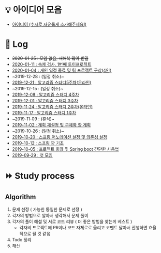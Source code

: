 # :bulb: 아이디어 모음
* [아이디어 (수시로 자유롭게 추가해주세요!)](https://github.com/haneunjung/todo/blob/master/ideas.md)

# :date: Log
* ~~2020-01-25 : 모임 없음, 새해복 많이 받길~~
* [2020-01-11 : 숙제 검사, 1번째 토이프로젝트][2020-01-11]
* [2020-01-04 : 개인 일정 종료 및 팀 프로젝트 구상(4인)][2020-01-04]
* ~2019-12-28 : (일정 취소)~
* [2019-12-21 : 알고리즘 스터디5주차(온라인)][2019-12-21]
* ~2019-12-15 : (일정 취소)~
* [2019-12-08 : 알고리즘 스터디 4주차][2019-12-08]
* [2019-12-01 : 알고리즘 스터디 3주차][2019-12-01]
* [2019-11-24 : 알고리즘 스터디 2주차(온라인)][2019-11-24]
* [2019-11-17 : 알고리즘 스터디 1주차][2019-11-17]
* ~2019-11-09 : (휴식)~
* [2019-11-02 : 계획 재설정 및 구체화 할 계획][2019-11-02]
* ~2019-10-26 : (일정 취소)~
* [2019-10-20 : 스프링 어노테이션 설정 및 의존성 설정][2019-10-20]
* [2019-10-12 : 스프링 깡 기초][2019-10-12]
* [2019-10-05 : 프로젝트 회의 및 Spring boot 간단한 사용법][2019-10-05]
* [2019-09-29 : 첫 모임][2019-09-29]

# :fast_forward: Study process
## Algorithm
1. 문제 선정 ( 가능한 동일한 문제로 선정 )
2. 각자의 방법으로 알아서 생각해서 문제 풀이
3. 각자의 풀이 해설 및 서로 코드 리뷰 ( 더 좋은 방법을 찾는게 베스트 )
   - 각자의 프로젝트에 PR이나 코드 자체로로 올리고 코멘트 달아서 진행하면 효율적으로 될 것 같음
4. Todo 정리
5. 해산

[2020-01-11]:https://github.com/haneunjung/todo/blob/master/log/2020-01-11.md "2020-01-11.md"
[2020-01-04]:https://github.com/haneunjung/todo/blob/master/log/2020-01-04.md "2020-01-04.md"
[2019-12-21]:https://github.com/haneunjung/todo/blob/master/log/2019-12-21.md "2019-12-21.md"
[2019-12-08]:https://github.com/haneunjung/todo/blob/master/log/2019-12-08.md "2019-12-08.md"
[2019-12-01]:https://github.com/haneunjung/todo/blob/master/log/2019-12-01.md "2019-12-01.md"
[2019-11-24]:https://github.com/haneunjung/todo/blob/master/log/2019-11-24.md "2019-11-24.md"
[2019-11-17]:https://github.com/haneunjung/todo/blob/master/log/2019-11-17.md "2019-11-17.md"
[2019-11-02]:https://github.com/haneunjung/todo/blob/master/log/2019-11-02.md "2019-11-02.md"
[2019-10-20]:https://github.com/haneunjung/todo/blob/master/log/2019-10-20.md "2019-10-20.md"
[2019-10-12]:https://github.com/haneunjung/todo/blob/master/log/2019-10-12.md "2019-10-12.md"
[2019-10-05]:https://github.com/haneunjung/todo/blob/master/log/2019-10-05.md "2019-10-05.md"
[2019-09-29]:https://github.com/haneunjung/todo/blob/master/log/2019-09-29.md "2019-09-29.md"
